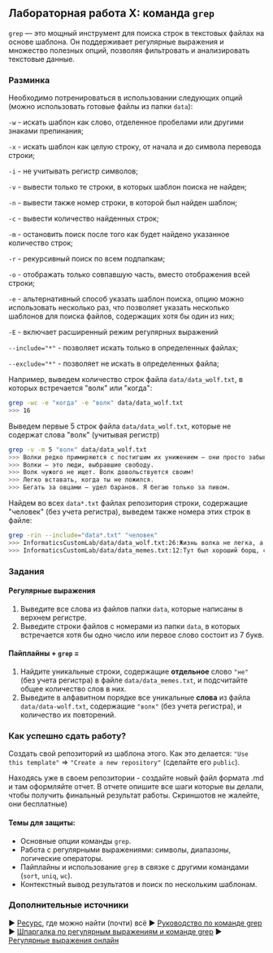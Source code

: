 ## Лабораторная работа X: команда `grep`
`grep` — это мощный инструмент для поиска строк в текстовых файлах на основе шаблона. 
Он поддерживает регулярные выражения и множество полезных опций, позволяя фильтровать и анализировать текстовые данные.

### Разминка
Необходимо потренироваться в использовании следующих опций (можно использовать готовые файлы из папки `data`):

`-w` - искать шаблон как слово, отделенное пробелами или другими знаками препинания;

`-x` - искать шаблон как целую строку, от начала и до символа перевода строки;

`-i` - не учитывать регистр символов;

`-v` - вывести только те строки, в которых шаблон поиска не найден;

`-n` - вывести также номер строки, в которой был найден шаблон;

`-c` - вывести количество найденных строк;

`-m` - остановить поиск после того как будет найдено указанное количество строк;

`-r` - рекурсивный поиск по всем подпапкам;

`-o` - отображать только совпавшую часть, вместо отображения всей строки;

`-e` - альтернативный способ указать шаблон поиска, опцию можно использовать несколько раз, что позволяет указать несколько шаблонов для поиска файлов, содержащих хотя бы один из них;

`-E` - включает расширенный режим регулярных выражений

`--include="*"` - позволяет искать только в определенных файлах;

`--exclude="*"` - позволяет не искать в определенных файла;

Например, выведем количество строк файла `data/data_wolf.txt`, в которых встречается "волк" или "когда":
```bash
grep -wc -e "когда" -e "волк" data/data_wolf.txt
>>> 16
```

Выведем первые 5 строк файла `data/data_wolf.txt`, которые не содержат слова "волк" (учитывая регистр) 
```bash
grep -v -m 5 "волк" data/data_wolf.txt
>>> Волки редко примиряются с постигшим их унижением – они просто забывают о нем.
>>> Волки – это люди, выбравшие свободу.
>>> Волк чужого не ищет. Волк довольствуется своим!
>>> Легко вставать, когда ты не ложился.
>>> Бегать за овцами — удел баранов. Я бегаю только за пивом.
```

Найдем во всех `data*.txt` файлах репозитория строки, содержащие "человек" (без учета регистра), выведем также номера этих строк в файле:
```bash
grep -rin --include="data*.txt" "человек" 
>>> InformaticsCustomLab/data/data_wolf.txt:26:Жизнь волка не легка, а жизнь человека запутана.
>>> InformaticsCustomLab/data/data_memes.txt:12:Тут был хороший борщ, с капусткой, но не красный. Так… Сосисочки. Еще есть какой-то непонятный салат, куда крошат морковку, капусту и яблоки с ананасами – вообще, он меня бесит. Еще че… Вкусный чай. Он так утоляет жажду, я чувствую себя человеком! Все.
```

### Задания

#### Регулярные выражения 
1. Выведите все слова из файлов папки `data`, которые написаны в верхнем регистре. 
2. Выведите строки файлов с номерами из папки `data`, в которых встречается хотя бы одно число или первое слово состоит из 7 букв.

#### Пайплайны + `grep` = 
1. Найдите уникальные строки, содержащие **отдельное** слово `"не"` (без учета регистра) в файле `data/data_memes.txt`, и подсчитайте общее количество слов в них.
2. Выведите в алфавитном порядке все уникальные **слова** из файла `data/data-wolf.txt`, содержащие `"волк"` (без учета регистра), и количество их повторений. 

### Как успешно сдать работу?

Создать свой репозиторий из шаблона этого. Как это делается: `"Use this template"` ⇒ `"Create a new repository"` (сделайте его `public`). 

Находясь уже в своем репозитории - создайте новый файл формата .md и там оформляйте отчет. В отчете опишите все шаги которые вы делали, чтобы получить финальный результат работы. Скриншотов не жалейте, они бесплатные)

#### Темы для защиты:
  - Основные опции команды `grep`.
  - Работа с регулярными выражениями: символы, диапазоны, логические операторы.
  - Пайплайны и использование `grep` в связке с другими командами (`sort`, `uniq`, `wc`).
  - Контекстный вывод результатов и поиск по нескольким шаблонам.

### Дополнительные источники

► [Ресурс](https://www.google.ru/), где можно найти (почти) всё
► [Руководство по команде grep](https://man7.org/linux/man-pages/man1/grep.1.html)
► [Шпаргалка по регулярным выражениям и команде grep](https://hackware.ru/?p=3238)
► [Регулярные выражения онлайн](https://regex101.com/)
